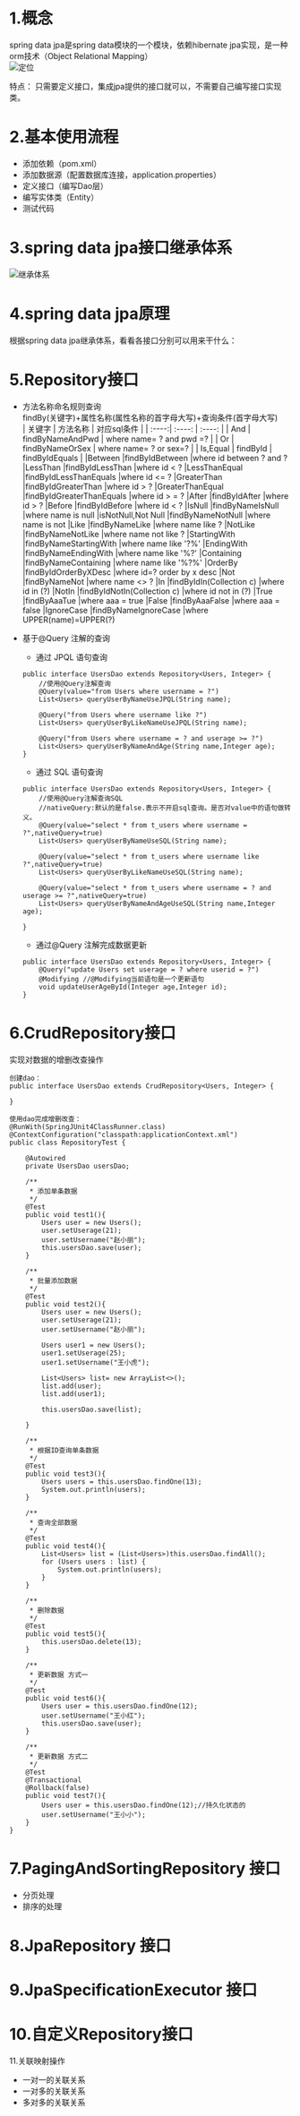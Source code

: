 1.概念
=
spring data jpa是spring data模块的一个模块，依赖hibernate jpa实现，是一种orm技术（Object Relational Mapping）  
![定位](../../../../image/spring/springdata/jpa/springjpa定位.png "定位")

特点：
只需要定义接口，集成jpa提供的接口就可以，不需要自己编写接口实现类。

2.基本使用流程  
=  
* 添加依赖（pom.xml）
* 添加数据源（配置数据库连接，application.properties）
* 定义接口（编写Dao层）
* 编写实体类（Entity）
* 测试代码

3.spring data jpa接口继承体系
=
![继承体系](../../../../image/spring/springdata/jpa/jpa继承体系结构.png "继承体系")

4.spring data jpa原理
=



根据spring data jpa继承体系，看看各接口分别可以用来干什么：

5.Repository接口
=
* 方法名称命名规则查询  
    findBy(关键字)+属性名称(属性名称的首字母大写)+查询条件(首字母大写)  
    | 关键字 | 方法名称 | 对应sql条件 |
    | :----:| :----: | :----: |
    | And | findByNameAndPwd | where name= ? and pwd =? |
    | Or | findByNameOrSex | where name= ? or sex=? |
    | Is,Equal | findById | findByIdEquals |
    |Between	|findByIdBetween	|where id between ? and ?
    |LessThan	|findByIdLessThan	|where id < ?
    |LessThanEqual	|findByIdLessThanEquals	|where id <= ?
    |GreaterThan	|findByIdGreaterThan	|where id > ?
    |GreaterThanEqual	|findByIdGreaterThanEquals	|where id > = ?
    |After	|findByIdAfter	|where id > ?
    |Before	|findByIdBefore	|where id < ?
    |IsNull	|findByNameIsNull	|where name is null
    |isNotNull,Not Null	|findByNameNotNull	|where name is not
    |Like	|findByNameLike	|where name like ?
    |NotLike	|findByNameNotLike	|where name not like ?
    |StartingWith	|findByNameStartingWith	|where name like '?%'
    |EndingWith	|findByNameEndingWith	|where name like '%?'
    |Containing	|findByNameContaining	|where name like '%?%'
    |OrderBy	|findByIdOrderByXDesc	|where id=? order by x desc
    |Not	|findByNameNot	|where name <> ?
    |In	|findByIdIn(Collection<?> c)	|where id in (?)
    |NotIn	|findByIdNotIn(Collection<?> c)	|where id not in (?)
    |True	|findByAaaTue	|where aaa = true
    |False	|findByAaaFalse	|where aaa = false
    |IgnoreCase	|findByNameIgnoreCase	|where UPPER(name)=UPPER(?)

* 基于@Query 注解的查询  
    * 通过 JPQL 语句查询  
    ```
    public interface UsersDao extends Repository<Users, Integer> {	
        //使用@Query注解查询
        @Query(value="from Users where username = ?")
        List<Users> queryUserByNameUseJPQL(String name);
        
        @Query("from Users where username like ?")
        List<Users> queryUserByLikeNameUseJPQL(String name);
        
        @Query("from Users where username = ? and userage >= ?")
        List<Users> queryUserByNameAndAge(String name,Integer age);	
    }
    ```  
    * 通过 SQL 语句查询  
    ```
    public interface UsersDao extends Repository<Users, Integer> {
        //使用@Query注解查询SQL
        //nativeQuery:默认的是false.表示不开启sql查询。是否对value中的语句做转义。
        @Query(value="select * from t_users where username = ?",nativeQuery=true)
        List<Users> queryUserByNameUseSQL(String name);

        @Query(value="select * from t_users where username like ?",nativeQuery=true)
        List<Users> queryUserByLikeNameUseSQL(String name);
        
        @Query(value="select * from t_users where username = ? and userage >= ?",nativeQuery=true)
        List<Users> queryUserByNameAndAgeUseSQL(String name,Integer age);
        
    }
    ```  
    * 通过@Query 注解完成数据更新
    ```
    public interface UsersDao extends Repository<Users, Integer> {
        @Query("update Users set userage = ? where userid = ?")
        @Modifying //@Modifying当前语句是一个更新语句
        void updateUserAgeById(Integer age,Integer id);
    }
    ```  

6.CrudRepository接口  
=  
实现对数据的增删改查操作  
```
创建dao：
public interface UsersDao extends CrudRepository<Users, Integer> {
	
}

使用dao完成增删改查：
@RunWith(SpringJUnit4ClassRunner.class)
@ContextConfiguration("classpath:applicationContext.xml")
public class RepositoryTest {

	@Autowired
	private UsersDao usersDao;
	
	/**
	 * 添加单条数据
	 */
	@Test
	public void test1(){
		Users user = new Users();
		user.setUserage(21);
		user.setUsername("赵小丽");
		this.usersDao.save(user);
	}
	
	/**
	 * 批量添加数据
	 */
	@Test
	public void test2(){
		Users user = new Users();
		user.setUserage(21);
		user.setUsername("赵小丽");
		
		Users user1 = new Users();
		user1.setUserage(25);
		user1.setUsername("王小虎");
		
		List<Users> list= new ArrayList<>();
		list.add(user);
		list.add(user1);
		
		this.usersDao.save(list);
		
	}
	
	/**
	 * 根据ID查询单条数据
	 */
	@Test
	public void test3(){
		Users users = this.usersDao.findOne(13);
		System.out.println(users);
	}
	
	/**
	 * 查询全部数据
	 */
	@Test
	public void test4(){
		List<Users> list = (List<Users>)this.usersDao.findAll();
		for (Users users : list) {
			System.out.println(users);
		}
	}
	
	/**
	 * 删除数据
	 */
	@Test
	public void test5(){
		this.usersDao.delete(13);
	}
	
	/**
	 * 更新数据 方式一
	 */
	@Test
	public void test6(){
		Users user = this.usersDao.findOne(12);
		user.setUsername("王小红");
		this.usersDao.save(user);
	}
	
	/**
	 * 更新数据 方式二
	 */
	@Test
	@Transactional
	@Rollback(false)
	public void test7(){
		Users user = this.usersDao.findOne(12);//持久化状态的
		user.setUsername("王小小");
	}
}

```  
7.PagingAndSortingRepository 接口
=  
* 分页处理  
* 排序的处理  


8.JpaRepository 接口
=  



9.JpaSpecificationExecutor 接口
=  



10.自定义Repository接口
=  



11.关联映射操作
* 一对一的关联关系  
* 一对多的关联关系  
* 多对多的关联关系